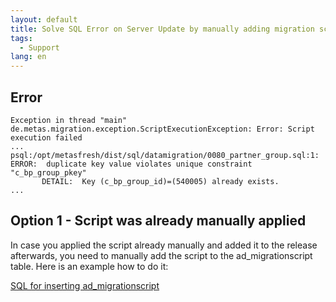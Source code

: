 ```yaml
---
layout: default
title: Solve SQL Error on Server Update by manually adding migration script
tags:
  - Support
lang: en
---
```


## Error
```
Exception in thread "main" de.metas.migration.exception.ScriptExecutionException: Error: Script execution failed
...
psql:/opt/metasfresh/dist/sql/datamigration/0080_partner_group.sql:1: ERROR:  duplicate key value violates unique constraint "c_bp_group_pkey"
       DETAIL:  Key (c_bp_group_id)=(540005) already exists.
...
```

## Option 1 - Script was already manually applied

In case you applied the script already manually and added it to the release afterwards, you need to manually add the script to the ad_migrationscript table.
Here is an example how to do it:

[SQL for inserting ad_migrationscript](/sql/ad_migrationscript)
